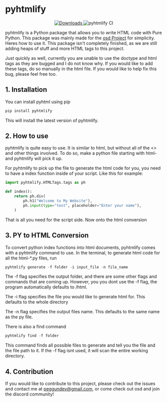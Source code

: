 # pyhtmlify

<p align="center">
<a href="https://pepy.tech/project/pyhtmlify"><img alt="Downloads" src="https://static.pepy.tech/badge/pyhtmlify">
<a style="text-decoration:none" href="https://github.com/Peggun/pyhtmlify/action/workflows/ci.yml">
    <img src="https://img.shields.io/github/actions/workflow/status/Peggun/pyhtmlify/ci.yml?label=pyhtmlify%20CI" alt="pyhtmlify CI" /></a>

pyhtmlify is a Python package that allows you to write HTML code with Pure Python. This package was mainly made for the [osd Project](https://github.com/Peggun/osd) for simplicity. Heres how to use it. This package isn't completely finished, as we are still adding heaps of stuff and more HTML tags to this project.

Just quickly as well, currently you are unable to use the doctype and html tags as they are bugged and I do not know why. If you would like to add these tags, do so manually in the html file. If you would like to help fix this bug, please feel free too.

## 1. Installation
You can install pyhtml using pip
```py
pip install pyhtmlify
```
This will install the latest version of pyhtmlify.

## 2. How to use
pyhtmlify is quite easy to use. It is similar to html, but without all of the <> and other things involved. To do so, make a python file starting with html- and pyhtmlify will pick it up.

For pyhtmlify to pick up the file to generate the html code for you, you need to have a index function inside of your script. Like this for example:
```py
import pyhtmlify.HTMLTags.tags as ph

def index():
    return ph.div(
        ph.h1("Welcome to My Website"),
        ph.input(type="text", placeholder="Enter your name"),
    )
```

That is all you need for the script side. Now onto the html conversion

## 3. PY to HTML Conversion
To convert python index functions into html documents, pyhtmlify comes with a pyhtmlify command to use. In the terminal, to generate html code for all the html-*.py files, run 
```py
pyhtmlify generate -f folder -i input_file -n file_name
```
The -f flag specifies the output folder, and there are some other flags and commands that are coming up. 
However, you you dont use the -f flag, the program automatically defaults to /html.

The -i flag specifies the file you would like to generate html for. This defaults to the whole directory

The -n flag specifies the output files name. This defaults to the same name as the py file.

There is also a find command
```py
pyhtmlify find -f folder
```
This command finds all possible files to generate and tell you the file and the file path to it. If the -f flag isnt used, it will scan the entire working directory.

## 4. Contribution
If you would like to contribute to this project, please check out the issues and contact me at peggundev@gmail.com, or come check out osd and join the discord community!
